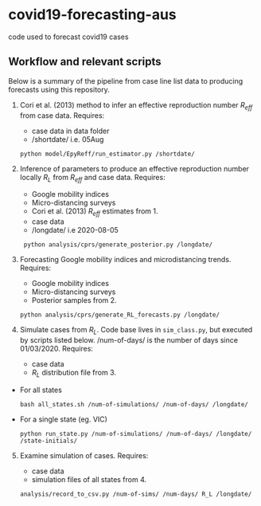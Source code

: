 # covid19-forecasting-aus
code used to forecast covid19 cases

## Workflow and relevant scripts
Below is a summary of the pipeline from case line list data to producing forecasts using this repository.

1. Cori et al. (2013) method to infer an effective reproduction number $R_{eff}$ from case data. Requires:
    * case data in data folder
    * /shortdate/ i.e. 05Aug
   ```
   python model/EpyReff/run_estimator.py /shortdate/
   ```
2. Inference of parameters to produce an effective reproduction number locally $R_L$ from $R_{eff}$ and case data. Requires:
    * Google mobility indices
    * Micro-distancing surveys
    * Cori et al. (2013) $R_{eff}$ estimates from 1.
    * case data
    * /longdate/ i.e 2020-08-05
   ```
    python analysis/cprs/generate_posterior.py /longdate/
   ```
3. Forecasting Google mobility indices and microdistancing trends. Requires:
   * Google mobility indices
   * Micro-distancing surveys
   * Posterior samples from 2.

    ```
    python analysis/cprs/generate_RL_forecasts.py /longdate/
    ```
4.  Simulate cases from $R_L$. Code base lives in `sim_class.py`, but executed by scripts listed below. /num-of-days/ is the number of days since 01/03/2020. Requires:
    * case data
    * $R_L$ distribution file from 3.
    
  * For all states
    ```
    bash all_states.sh /num-of-simulations/ /num-of-days/ /longdate/
    ```

* For a single state (eg. VIC)
    ```
    python run_state.py /num-of-simulations/ /num-of-days/ /longdate/ /state-initials/
    ```

5.  Examine simulation of cases. Requires:
    * case data
    * simulation files of all states from 4.

    ```
    analysis/record_to_csv.py /num-of-sims/ /num-days/ R_L /longdate/
    ```
